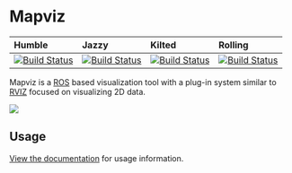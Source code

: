 Mapviz
======
| Humble | Jazzy | Kilted | Rolling |
| :--- | :--- | :--- | :--- |
| [![Build Status](https://build.ros2.org/job/Hbin_uJ64__mapviz__ubuntu_jammy_amd64__binary/badge/icon)](https://build.ros2.org/job/Hbin_uJ64__mapviz__ubuntu_jammy_amd64__binary/) | [![Build Status](https://build.ros2.org/job/Jbin_uN64__mapviz__ubuntu_noble_amd64__binary/badge/icon)](https://build.ros2.org/job/Jbin_uN64__mapviz__ubuntu_noble_amd64__binary/) | [![Build Status](https://build.ros2.org/job/Kbin_uN64__mapviz__ubuntu_noble_amd64__binary/badge/icon)](https://build.ros2.org/job/Kbin_uN64__mapviz__ubuntu_noble_amd64__binary/) | [![Build Status](https://build.ros2.org/job/Rbin_uN64__mapviz__ubuntu_noble_amd64__binary/badge/icon)](https://build.ros2.org/job/Rbin_uN64__mapviz__ubuntu_noble_amd64__binary/)

Mapviz is a [ROS](http://www.ros.org/) based visualization tool with a plug-in system similar to [RVIZ](http://wiki.ros.org/rviz) focused on visualizing 2D data.

![](https://github.com/swri-robotics/mapviz/wiki/mapviz.png)

Usage
-----

[View the documentation](https://swri-robotics.github.io/mapviz/) for usage information.
